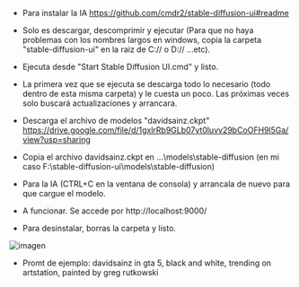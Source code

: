 - Para instalar la IA 
https://github.com/cmdr2/stable-diffusion-ui#readme
- Solo es descargar, descomprimir y ejecutar (Para que no haya problemas con los nombres largos en windows, copia la carpeta "stable-diffusion-ui" 
  en la raiz de C:// o D://  ...etc).
- Ejecuta desde "Start Stable Diffusion UI.cmd" y listo.
- La primera vez que se ejecuta se descarga todo lo necesario (todo dentro de esta misma carpeta) y le cuesta un poco. 
  Las próximas veces solo buscará actualizaciones y arrancara.
- Descarga el archivo de modelos "davidsainz.ckpt"
https://drive.google.com/file/d/1gxlrRb9GLb07yt0luvv29bCoOFH9l5Ga/view?usp=sharing
- Copia el archivo davidsainz.ckpt en ...\models\stable-diffusion (en mi caso F:\stable-diffusion-ui\models\stable-diffusion)
- Para la IA (CTRL+C en la ventana de consola) y arrancala de nuevo para que cargue el modelo.
- A funcionar. Se accede por http://localhost:9000/

- Para desinstalar, borras la carpeta y listo.

![imagen](https://user-images.githubusercontent.com/115738597/197407550-b2da8885-ca40-4822-95e3-b980b1fd7752.png)


- Promt de ejemplo: davidsainz in gta 5, black and white, trending on artstation, painted by greg rutkowski

